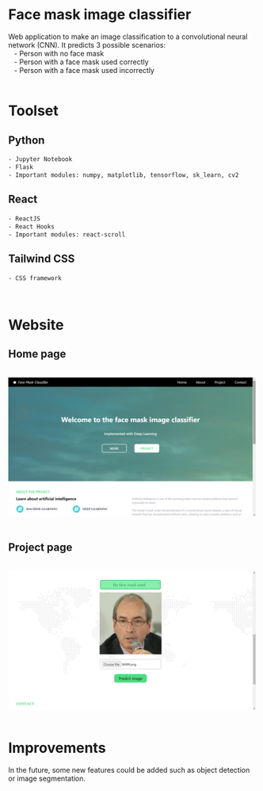 # Face mask image classifier

Web application to make an image classification to a convolutional neural network (CNN). It predicts 3 possible scenarios: <br>
    &nbsp;&nbsp; - Person with no face mask <br>
    &nbsp;&nbsp; - Person with a face mask used correctly <br>
    &nbsp;&nbsp; - Person with a face mask used incorrectly <br>
<br>

# Toolset

## Python
    - Jupyter Notebook
    - Flask
    - Important modules: numpy, matplotlib, tensorflow, sk_learn, cv2
## React
    - ReactJS
    - React Hooks
    - Important modules: react-scroll
## Tailwind CSS
    - CSS framework
<br>

# Website

## Home page

<br>
<img src='./Images/home.png' width='500' />
<br><br>

## Project page

<br>
<img src='./Images/project.png' width='500' />
<br><br>

# Improvements

In the future, some new features could be added such as object detection or image segmentation.